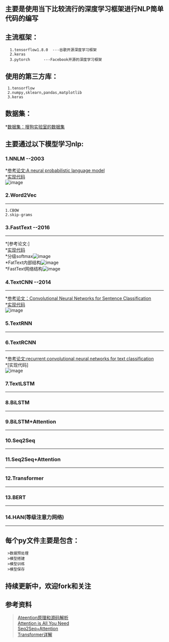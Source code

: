 ## 主要是使用当下比较流行的深度学习框架进行NLP简单代码的编写

## 主流框架：

      1.tensorflow1.8.0  ---谷歌开源深度学习框架
      2.keras
      3.pytorch      ---Facebook开源的深度学习框架

## 使用的第三方库：

     1.tensorflow
     2.numpy,sklearn,pandas,matplotlib
     3.keras
## 数据集：
   *[数据集：搜狗实验室的数据集](https://www.sogou.com/labs/resource/cs.php)
   
## 主要通过以下模型学习nlp:

### 1.NNLM  --2003

  *[参考论文:A neural probabilistic language model](http://www.pengjingtian.com/2016/09/17/nnlm/)\
  *[实现代码](https://github.com/jiangzhongkai/NLP_From_Zero_to_One/tree/master/NNLM)\
  ![image](images/nnlm.png)

### 2.Word2Vec 
------
    1.CBOW
    2.skip-grams

### 3.FastText  --2016
-----
  *[参考论文:]\
  *[实现代码](https://github.com/jiangzhongkai/NLP_From_Zero_to_One/tree/master/FastText)\
  *分级softmax![image](images/H-softmax.jpg)\
  *FatText内部结构![image](images/fasttext.jpg)\
  *FastText网络结构![image](images/fasttext_model.jpg)
    

### 4.TextCNN   --2014 
------
  *[参考论文：Convolutional Neural Networks for Sentence Classification](https://arxiv.org/abs/1408.5882)\
  *[实现代码](https://github.com/jiangzhongkai/NLP_From_Zero_to_One/tree/master/TextCNN)\
  ![image](images/textCNN.jpg)
  
### 5.TextRNN
-----
### 6.TextRCNN
-----
  *[参考论文:recurrent convolutional neural networks for text classification](https://www.aaai.org/ocs/index.php/AAAI/AAAI15/paper/view/9745/9552)\
  *[实现代码]\
  ![image](images/TextRCNN.jpg)
  

### 7.TextLSTM
-----

### 8.BiLSTM
-----

### 9.BiLSTM+Attention
-----

### 10.Seq2Seq
-----

### 11.Seq2Seq+Attention
-----
### 12.Transformer
-----
### 13.BERT 
-----
### 14.HAN(等级注意力网络)
-----     

## 每个py文件主要是包含：
     >数据预处理
     >模型搭建
     >模型训练
     >模型保存

## 持续更新中，欢迎fork和关注

## 参考资料
   >[Ateention原理和源码解析](https://zhuanlan.zhihu.com/p/43493999)\
   >[Attention is All You Need](https://arxiv.org/pdf/1706.03762.pdf)\
   >[Seq2Seq+Attention](https://zhuanlan.zhihu.com/p/40920384)\
   >[Transformer详解](https://zhuanlan.zhihu.com/p/44121378)



